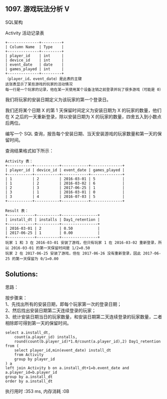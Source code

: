 ## 1097. 游戏玩法分析 V
SQL架构

Activity 活动记录表
```
+--------------+---------+
| Column Name  | Type    |
+--------------+---------+
| player_id    | int     |
| device_id    | int     |
| event_date   | date    |
| games_played | int     |
+--------------+---------+
（player_id，event_date）是此表的主键
这张表显示了某些游戏的玩家的活动情况
每一行是一个玩家的记录，他在某一天使用某个设备注销之前登录并玩了很多游戏（可能是 0）
```
 

我们将玩家的安装日期定义为该玩家的第一个登录日。

我们还将某个日期 X 的第 1 天保留时间定义为安装日期为 X 的玩家的数量，他们在 X 之后的一天重新登录，除以安装日期为 X 的玩家的数量，四舍五入到小数点后两位。

编写一个 SQL 查询，报告每个安装日期、当天安装游戏的玩家数量和第一天的保留时间。

查询结果格式如下所示：
```
Activity 表：
+-----------+-----------+------------+--------------+
| player_id | device_id | event_date | games_played |
+-----------+-----------+------------+--------------+
| 1         | 2         | 2016-03-01 | 5            |
| 1         | 2         | 2016-03-02 | 6            |
| 2         | 3         | 2017-06-25 | 1            |
| 3         | 1         | 2016-03-01 | 0            |
| 3         | 4         | 2016-07-03 | 5            |
+-----------+-----------+------------+--------------+

Result 表：
+------------+----------+----------------+
| install_dt | installs | Day1_retention |
+------------+----------+----------------+
| 2016-03-01 | 2        | 0.50           |
| 2017-06-25 | 1        | 0.00           |
+------------+----------+----------------+
玩家 1 和 3 在 2016-03-01 安装了游戏，但只有玩家 1 在 2016-03-02 重新登录，所以 2016-03-01 的第一天保留时间是 1/2=0.50
玩家 2 在 2017-06-25 安装了游戏，但在 2017-06-26 没有重新登录，因此 2017-06-25 的第一天保留为 0/1=0.00
```


## Solutions:
思路：

按步骤来：<br>
1、先找出所有的安装日期，即每个玩家第一次的登录日期；<br>
2、然后找出安装日期第二天连续登录的玩家；<br>
3、统计安装日期当日的玩家数量，和安装日期第二天连续登录的玩家数量，二者相除即可得到第一天的保留时间。
```
select a.install_dt,
    count(a.player_id) installs,
    round(count(b.player_id)*1.0/count(a.player_id),2) Day1_retention
from (
    select player_id,min(event_date) install_dt
    from Activity
    group by player_id
) a
left join Activity b on a.install_dt+1=b.event_date and a.player_id=b.player_id
group by a.install_dt
order by a.install_dt
```
执行用时 :353 ms, 内存消耗 :0B
